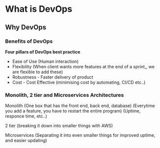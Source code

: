 # What is DevOps
## Why DevOps

### Benefits of DevOps

**Four pillars of DevOps best practice**
- Ease of Use (Human interaction)
- Flexibility (When client wants more features at the end of a sprint,, we are flexible to add these)
- Robustness - Faster delivery of product
- Cost - Cost Effective (minimising cost by automating, CI/CD etc..)

### Monolith, 2 tier and Microservices Architectures
Monolith
(One box that has the front end, back end, database)
(Everytime you add a feature, you have to restart the entire program)
(Uptime, responce time, etc..)

2 tier
(breaking it down into smaller things with AWS)

Microservices
(Separating it into even smaller things for improved uptime, and easier updating)
